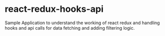 # react-redux-hooks-api
Sample Application to understand the working of react redux and handling hooks and api calls for data fetching and adding filtering logic.

